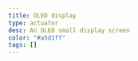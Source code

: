```yaml
---
title: OLED display 
type: actuator
desc: An OLED small display screen
color: "#a5d1ff"
tags: []
---
```

